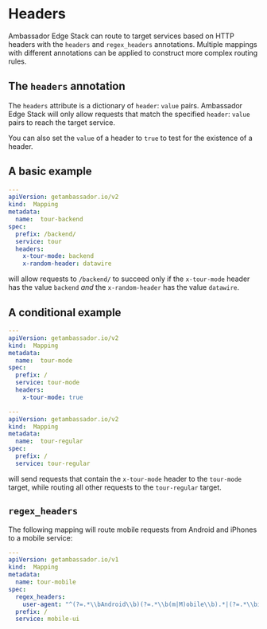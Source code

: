 # Headers

Ambassador Edge Stack can route to target services based on HTTP headers with the `headers` and `regex_headers` annotations. Multiple mappings with different annotations can be applied to construct more complex routing rules.

## The `headers` annotation

The `headers` attribute is a dictionary of `header`: `value` pairs. Ambassador Edge Stack will only allow requests that match the specified `header`: `value` pairs to reach the target service.

You can also set the `value` of a header to `true` to test for the existence of a header.

## A basic example

```yaml
---
apiVersion: getambassador.io/v2
kind:  Mapping
metadata:
  name:  tour-backend
spec:
  prefix: /backend/
  service: tour
  headers:
    x-tour-mode: backend
    x-random-header: datawire

```

will allow requests to `/backend/` to succeed only if the `x-tour-mode` header has the value `backend` _and_ the `x-random-header` has the value `datawire`.

## A conditional example

```yaml
---
apiVersion: getambassador.io/v2
kind:  Mapping
metadata:
  name:  tour-mode
spec:
  prefix: /
  service: tour-mode
  headers:
    x-tour-mode: true

---
apiVersion: getambassador.io/v2
kind:  Mapping
metadata:
  name:  tour-regular
spec:
  prefix: /
  service: tour-regular
```

will send requests that contain the `x-tour-mode` header to the `tour-mode` target, while routing all other requests to the `tour-regular` target.

## `regex_headers`

The following mapping will route mobile requests from Android and iPhones to a mobile service:

```yaml
---
apiVersion: getambassador.io/v1
kind:  Mapping
metadata:
  name: tour-mobile
spec:
  regex_headers:
    user-agent: "^(?=.*\\bAndroid\\b)(?=.*\\b(m|M)obile\\b).*|(?=.*\\biPhone\\b)(?=.*\\b(m|M)obile\\b).*$"
  prefix: /
  service: mobile-ui
```


